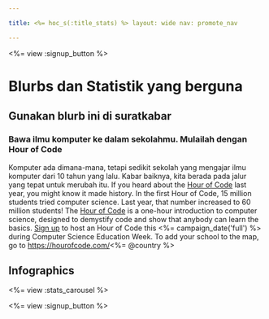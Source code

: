 ```yaml
---

title: <%= hoc_s(:title_stats) %> layout: wide nav: promote_nav

---
```


<%= view :signup_button %>

# Blurbs dan Statistik yang berguna

## Gunakan blurb ini di suratkabar

### Bawa ilmu komputer ke dalam sekolahmu. Mulailah dengan Hour of Code

Komputer ada dimana-mana, tetapi sedikit sekolah yang mengajar ilmu komputer dari 10 tahun yang lalu. Kabar baiknya, kita berada pada jalur yang tepat untuk merubah itu. If you heard about the [Hour of Code](<%= resolve_url('/') %>) last year, you might know it made history. In the first Hour of Code, 15 million students tried computer science. Last year, that number increased to 60 million students! The [Hour of Code](<%= resolve_url('/') %>) is a one-hour introduction to computer science, designed to demystify code and show that anybody can learn the basics. [Sign up](<%= resolve_url('/') %>) to host an Hour of Code this <%= campaign_date('full') %> during Computer Science Education Week. To add your school to the map, go to https://hourofcode.com/<%= @country %>

## Infographics

<%= view :stats_carousel %>

<%= view :signup_button %>